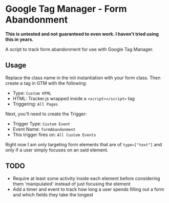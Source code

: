 # Google Tag Manager - Form Abandonment

**This is untested and not guaranteed to even work. I haven't tried using this in years.**

A script to track form abandonment for use with Google Tag Manager.

## Usage
Replace the class name in the init instantiation with your form class. Then create a tag in GTM with the following:
- Type: `Custom HTML`
- HTML: Tracker.js wrapped inside a `<script></script>` tag
- Triggering: `All Pages`

Next, you'll need to create the Trigger:
- Trigger Type: `Custom Event`
- Event Name: `formAbandonment`
- This trigger fires on: `All Custom Events`
  
Right now I am only targeting form elements that are of `type=["text"]` and only if a user simply focuses on an said element. 

## TODO 
- Require at least some activity inside each element before considering them 'manipulated' instead of just focusing the element
- Add a timer and event to track how long a user spends filling out a form and which fields they take the longest
